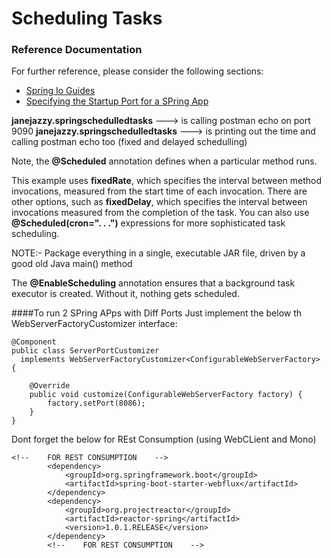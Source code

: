 # Scheduling Tasks

### Reference Documentation
For further reference, please consider the following sections:

* [Spring Io Guides](https://spring.io/guides/gs/scheduling-tasks/)
* [Specifying the Startup Port for a SPring App](https://www.baeldung.com/spring-boot-change-port)

**janejazzy.springschedulledtasks** ---> is calling postman echo on port 9090
**janejazzy.springschedulledtasks** ---> is printing out the time and calling postman echo too (fixed and delayed schedulling)

Note, the **@Scheduled** annotation defines when a particular method runs.
          
This example uses **fixedRate**, which specifies the interval between method invocations, measured from the start time of each invocation. 
There are other options, such as **fixedDelay**, which specifies the interval between invocations measured from the completion of the task. 
You can also use **@Scheduled(cron=". . .")** expressions for more sophisticated task scheduling.

NOTE:- Package everything in a single, executable JAR file, driven by a good old Java main() method

The **@EnableScheduling** annotation ensures that a background task executor is created. Without it, nothing gets scheduled.

####To run 2 SPring APps with Diff Ports
Just implement the below th WebServerFactoryCustomizer interface:
```
@Component
public class ServerPortCustomizer 
  implements WebServerFactoryCustomizer<ConfigurableWebServerFactory> {
  
    @Override
    public void customize(ConfigurableWebServerFactory factory) {
        factory.setPort(8086);
    }
}
```

Dont forget the below for REst Consumption (using WebCLient and Mono)
```$xslt
<!--    FOR REST CONSUMPTION    -->
        <dependency>
            <groupId>org.springframework.boot</groupId>
            <artifactId>spring-boot-starter-webflux</artifactId>
        </dependency>
        <dependency>
            <groupId>org.projectreactor</groupId>
            <artifactId>reactor-spring</artifactId>
            <version>1.0.1.RELEASE</version>
        </dependency>
        <!--    FOR REST CONSUMPTION    -->
```